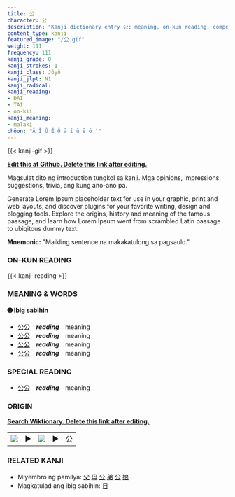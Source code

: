 ```yaml
---
title: 公
character: 公
description: "Kanji dictionary entry 公: meaning, on-kun reading, compounds, origin, related kanji"
content_type: kanji
featured_image: "/公.gif"
weight: 111
frequency: 111
kanji_grade: 0
kanji_strokes: 1
kanji_class: Jōyō
kanji_jlpt: N1
kanji_radical: 
kanji_reading: 
- DAI
- TAI
- oo-kii
kanji_meaning:
- malaki
chōon: "Ā Ī Ū Ē Ō ā ī ū ē ō ’"
---
```

[//]: # (Don't edit the line below. Kanji animated GIF code is automatically generated.)
{{< kanji-gif >}}

[//]: # (Edit below this line.)

**[Edit this at Github. Delete this link after editing.](https://github.com/tim0g/tim/tree/main/content/kanji/公/index.md)**

Magsulat dito ng introduction tungkol sa kanji. Mga opinions, impressions, suggestions, trivia, ang kung ano-ano pa.

Generate Lorem Ipsum placeholder text for use in your graphic, print and web layouts, and discover plugins for your favorite writing, design and blogging tools. Explore the origins, history and meaning of the famous passage, and learn how Lorem Ipsum went from scrambled Latin passage to ubiqitous dummy text.
 
**Mnemonic:** "Maikling sentence na makakatulong sa pagsaulo."

### ON-KUN READING

[//]: # (Don't edit the line below. ON-KUN READING code is automatically generated.)
{{< kanji-reading >}}

### MEANING & WORDS

#### ➊ **Ibig sabihin**
  - [公](../公)[公](../公)　***reading***　meaning
  - [公](../公)[公](../公)　***reading***　meaning
  - [公](../公)[公](../公)　***reading***　meaning
  - [公](../公)[公](../公)　***reading***　meaning

### SPECIAL READING
  - [公](../公)[公](../公)　***reading***　meaning

### ORIGIN

**[Search Wiktionary. Delete this link after editing.](https://wiktionary.org/wiki/公)**
<table class="kanji-table"><tr><td>
<img src="60px-公-bronze.svg.png">
</td><td>▶</td><td>
<img src="60px-公-oracle.svg.png">
</td><td>▶</td>
<td class="kanji-origin">公</td>
</tr></table>

### RELATED KANJI
- Miyembro ng pamilya: [父](../父) [母](../母) [公](../公) [弟](../弟) [公](../公) [娘](../娘)
- Magkatulad ang ibig sabihin: [日](../日)
